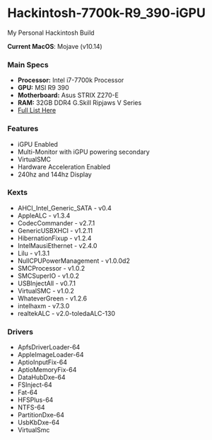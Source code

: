 # Hackintosh-7700k-R9_390-iGPU

My Personal Hackintosh Build

**Current MacOS**: Mojave (v10.14)

### Main Specs
* **Processor:** Intel i7-7700k Processor
* **GPU:** MSI R9 390 
* **Motherboard:** Asus STRIX Z270-E
* **RAM:** 32GB DDR4 G.Skill Ripjaws V Series
* [Full List Here](https://pcpartpicker.com/user/BradenMars/saved/#view=97ydXL)


### Features
* iGPU Enabled
* Multi-Monitor with iGPU powering secondary
* VirtualSMC
* Hardware Acceleration Enabled
* 240hz and 144hz Display


### Kexts
* AHCI_Intel_Generic_SATA - v0.4
* AppleALC - v1.3.4
* CodecCommander - v2.7.1
* GenericUSBXHCI - v1.2.11
* HibernationFixup - v1.2.4
* IntelMausiEthernet - v2.4.0
* Lilu - v1.3.1
* NullCPUPowerManagement - v1.0.0d2
* SMCProcessor - v1.0.2
* SMCSuperIO - v1.0.2
* USBInjectAll - v0.7.1
* VirtualSMC - v1.0.2
* WhateverGreen - v1.2.6
* intelhaxm - v7.3.0
* realtekALC - v2.0-toledaALC-130

### Drivers
* ApfsDriverLoader-64
* AppleImageLoader-64
* AptioInputFix-64
* AptioMemoryFix-64
* DataHubDxe-64
* FSInject-64
* Fat-64
* HFSPlus-64
* NTFS-64
* PartitionDxe-64
* UsbKbDxe-64
* VirtualSmc